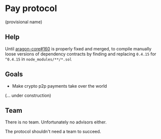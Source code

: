 # Pay protocol
(provisional name)

## Help

Until [aragon-core#160](https://github.com/aragon/aragon-core/pull/160) is
properly fixed and merged, to compile manually loose versions of dependency
contracts by finding and replacing `0.4.15` for `^0.4.15` in `node_modules/**/*.sol`

## Goals

- Make crypto p2p payments take over the world

(... under construction)

## Team

There is no team. Unfortunately no advisors either. 

The protocol shouldn't need a team to succeed.
